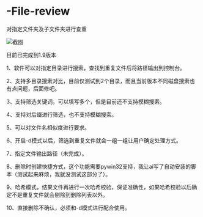 # -File-review
对指定文件夹及子文件夹进行查重

![截图](https://github.com/user-attachments/assets/acfbc970-1fb5-4894-9625-cd6e0d6bb687)

目前已完成到1.9版本

1、软件可以对指定目录进行搜索，查找到重复文件后将路径输出到控制台。

2、支持多目录搜索对比，目前仅测试到2个目录，而且当前版本不同磁盘搜索也有点问题，后面修吧。

3、支持筛选关键词，可以填写多个，但是目前还不支持模糊搜索。

4、支持对后缀进行筛选，也不支持模糊搜索。

5、可以对文件名相似度进行要求。

6、开启-d模式以后，筛选到重复文件就会一组一组让用户确定处理方式。

7、指定文件输出路径（未完成）。

8、删除时创建快捷方式，这个功能需要pywin32支持，我让ai写了自动安装的脚本（测试起来麻烦，我就没测试这部分了）。

9、哈希模式，结果文件再进行一次哈希校验，保证准确性，如果哈希校验以后确定不是重复文件就会剔除到删除列表以外。

10、直接删除不确认，必须和-d模式进行配合使用。
